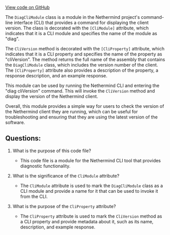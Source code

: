 [View code on GitHub](https://github.com/nethermindeth/nethermind/Nethermind.Cli/Modules/DiagCliModule.cs)

The `DiagCliModule` class is a module in the Nethermind project's command-line interface (CLI) that provides a command for displaying the client version. The class is decorated with the `[CliModule]` attribute, which indicates that it is a CLI module and specifies the name of the module as "diag". 

The `CliVersion` method is decorated with the `[CliProperty]` attribute, which indicates that it is a CLI property and specifies the name of the property as "cliVersion". The method returns the full name of the assembly that contains the `DiagCliModule` class, which includes the version number of the client. The `[CliProperty]` attribute also provides a description of the property, a response description, and an example response.

This module can be used by running the Nethermind CLI and entering the "diag cliVersion" command. This will invoke the `CliVersion` method and display the version of the Nethermind client. 

Overall, this module provides a simple way for users to check the version of the Nethermind client they are running, which can be useful for troubleshooting and ensuring that they are using the latest version of the software.
## Questions: 
 1. What is the purpose of this code file?
    - This code file is a module for the Nethermind CLI tool that provides diagnostic functionality.

2. What is the significance of the `CliModule` attribute?
    - The `CliModule` attribute is used to mark the `DiagCliModule` class as a CLI module and provide a name for it that can be used to invoke it from the CLI.

3. What is the purpose of the `CliProperty` attribute?
    - The `CliProperty` attribute is used to mark the `CliVersion` method as a CLI property and provide metadata about it, such as its name, description, and example response.